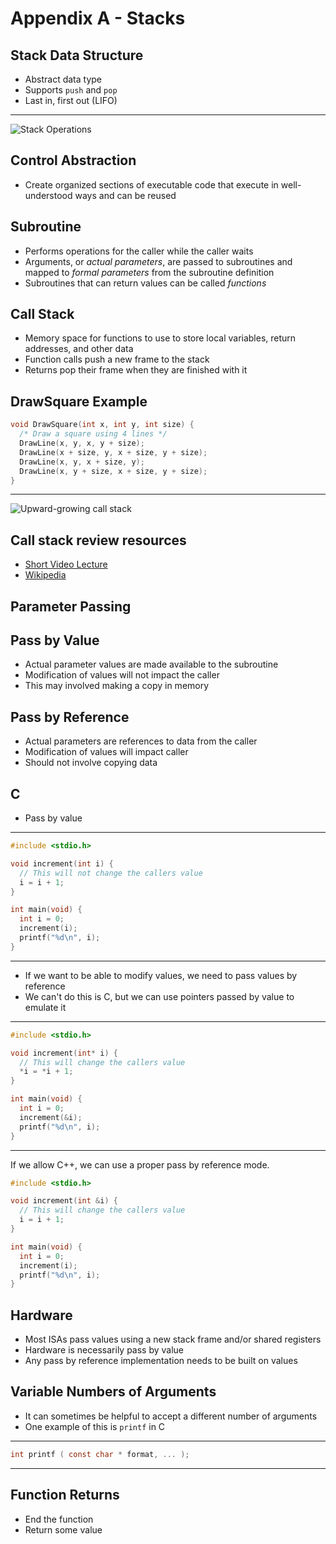 Appendix A - Stacks
===================

Stack Data Structure
--------------------

- Abstract data type
- Supports `push` and `pop`
- Last in, first out (LIFO)

---

![Stack Operations](https://upload.wikimedia.org/wikipedia/commons/b/b4/Lifo_stack.png)

Control Abstraction
------------------

- Create organized sections of executable code that execute in well-understood ways and can be reused

Subroutine
----------

- Performs operations for the caller while the caller waits
- Arguments, or *actual parameters*, are passed to subroutines and mapped to *formal parameters* from the subroutine definition
- Subroutines that can return values can be called *functions*

Call Stack
----------

- Memory space for functions to use to store local variables, return addresses, and other data
- Function calls push a new frame to the stack
- Returns pop their frame when they are finished with it

DrawSquare Example
------------------

```c
void DrawSquare(int x, int y, int size) {
  /* Draw a square using 4 lines */
  DrawLine(x, y, x, y + size);
  DrawLine(x + size, y, x + size, y + size);
  DrawLine(x, y, x + size, y);
  DrawLine(x, y + size, x + size, y + size);
}
```

---

![Upward-growing call stack](https://upload.wikimedia.org/wikipedia/commons/d/d3/Call_stack_layout.svg)

Call stack review resources
---------------------------

- [Short Video Lecture](https://www.youtube.com/watch?v=Q2sFmqvpBe0)
- [Wikipedia](https://en.wikipedia.org/wiki/Call_stack)

Parameter Passing
-----------------

Pass by Value
-------------

- Actual parameter values are made available to the subroutine
- Modification of values will not impact the caller
- This may involved making a copy in memory

Pass by Reference
-----------------

- Actual parameters are references to data from the caller
- Modification of values will impact caller
- Should not involve copying data

C
---

- Pass by value

---

```c
#include <stdio.h>

void increment(int i) {
  // This will not change the callers value
  i = i + 1;
}

int main(void) {
  int i = 0;
  increment(i);
  printf("%d\n", i);
}
```

---

- If we want to be able to modify values, we need to pass values by reference
- We can't do this is C, but we can use pointers passed by value to emulate it

---

```c
#include <stdio.h>

void increment(int* i) {
  // This will change the callers value
  *i = *i + 1;
}

int main(void) {
  int i = 0;
  increment(&i);
  printf("%d\n", i);
}
```

---

If we allow C++, we can use a proper pass by reference mode.

```c++
#include <stdio.h>

void increment(int &i) {
  // This will change the callers value
  i = i + 1;
}

int main(void) {
  int i = 0;
  increment(i);
  printf("%d\n", i);
}
```

Hardware
--------

- Most ISAs pass values using a new stack frame and/or shared registers
- Hardware is necessarily pass by value
- Any pass by reference implementation needs to be built on values

Variable Numbers of Arguments
-----------------------------

- It can sometimes be helpful to accept a different number of arguments
- One example of this is `printf` in C

---

```c
int printf ( const char * format, ... );
```

---

Function Returns
----------------

- End the function
- Return some value
